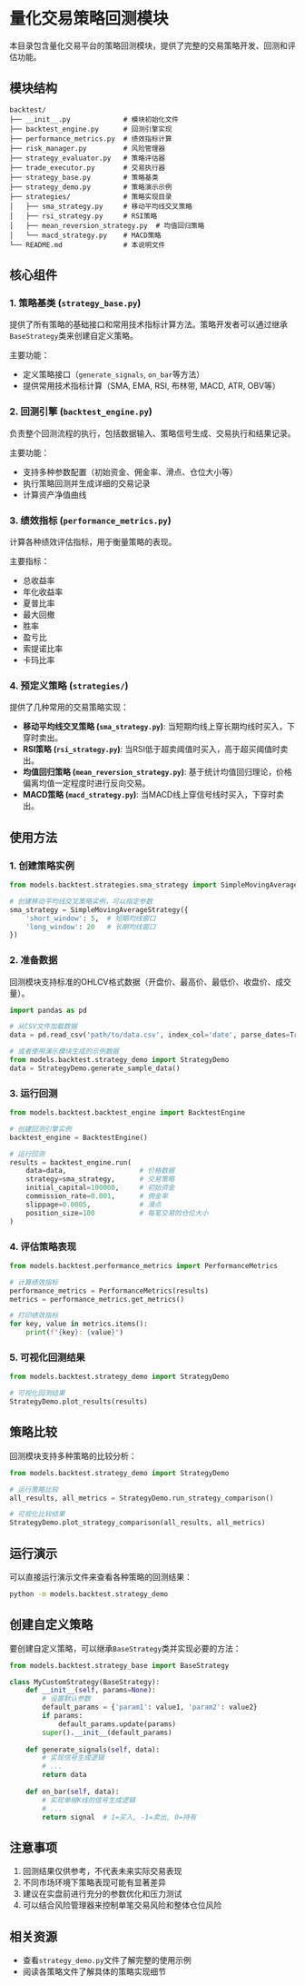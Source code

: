 # 量化交易策略回测模块

本目录包含量化交易平台的策略回测模块，提供了完整的交易策略开发、回测和评估功能。

## 模块结构

```
backtest/
├── __init__.py             # 模块初始化文件
├── backtest_engine.py      # 回测引擎实现
├── performance_metrics.py  # 绩效指标计算
├── risk_manager.py         # 风险管理器
├── strategy_evaluator.py   # 策略评估器
├── trade_executor.py       # 交易执行器
├── strategy_base.py        # 策略基类
├── strategy_demo.py        # 策略演示示例
├── strategies/             # 策略实现目录
│   ├── sma_strategy.py     # 移动平均线交叉策略
│   ├── rsi_strategy.py     # RSI策略
│   ├── mean_reversion_strategy.py  # 均值回归策略
│   └── macd_strategy.py    # MACD策略
└── README.md               # 本说明文件
```

## 核心组件

### 1. 策略基类 (`strategy_base.py`)

提供了所有策略的基础接口和常用技术指标计算方法。策略开发者可以通过继承`BaseStrategy`类来创建自定义策略。

主要功能：
- 定义策略接口（`generate_signals`, `on_bar`等方法）
- 提供常用技术指标计算（SMA, EMA, RSI, 布林带, MACD, ATR, OBV等）

### 2. 回测引擎 (`backtest_engine.py`)

负责整个回测流程的执行，包括数据输入、策略信号生成、交易执行和结果记录。

主要功能：
- 支持多种参数配置（初始资金、佣金率、滑点、仓位大小等）
- 执行策略回测并生成详细的交易记录
- 计算资产净值曲线

### 3. 绩效指标 (`performance_metrics.py`)

计算各种绩效评估指标，用于衡量策略的表现。

主要指标：
- 总收益率
- 年化收益率
- 夏普比率
- 最大回撤
- 胜率
- 盈亏比
- 索提诺比率
- 卡玛比率

### 4. 预定义策略 (`strategies/`)

提供了几种常用的交易策略实现：

- **移动平均线交叉策略 (`sma_strategy.py`)**: 当短期均线上穿长期均线时买入，下穿时卖出。
- **RSI策略 (`rsi_strategy.py`)**: 当RSI低于超卖阈值时买入，高于超买阈值时卖出。
- **均值回归策略 (`mean_reversion_strategy.py`)**: 基于统计均值回归理论，价格偏离均值一定程度时进行反向交易。
- **MACD策略 (`macd_strategy.py`)**: 当MACD线上穿信号线时买入，下穿时卖出。

## 使用方法

### 1. 创建策略实例

```python
from models.backtest.strategies.sma_strategy import SimpleMovingAverageStrategy

# 创建移动平均线交叉策略实例，可以指定参数
sma_strategy = SimpleMovingAverageStrategy({
    'short_window': 5,  # 短期均线窗口
    'long_window': 20   # 长期均线窗口
})
```

### 2. 准备数据

回测模块支持标准的OHLCV格式数据（开盘价、最高价、最低价、收盘价、成交量）。

```python
import pandas as pd

# 从CSV文件加载数据
data = pd.read_csv('path/to/data.csv', index_col='date', parse_dates=True)

# 或者使用演示模块生成的示例数据
from models.backtest.strategy_demo import StrategyDemo
data = StrategyDemo.generate_sample_data()
```

### 3. 运行回测

```python
from models.backtest.backtest_engine import BacktestEngine

# 创建回测引擎实例
backtest_engine = BacktestEngine()

# 运行回测
results = backtest_engine.run(
    data=data,                  # 价格数据
    strategy=sma_strategy,      # 交易策略
    initial_capital=100000,     # 初始资金
    commission_rate=0.001,      # 佣金率
    slippage=0.0005,            # 滑点
    position_size=100           # 每笔交易的仓位大小
)
```

### 4. 评估策略表现

```python
from models.backtest.performance_metrics import PerformanceMetrics

# 计算绩效指标
performance_metrics = PerformanceMetrics(results)
metrics = performance_metrics.get_metrics()

# 打印绩效指标
for key, value in metrics.items():
    print(f"{key}: {value}")
```

### 5. 可视化回测结果

```python
from models.backtest.strategy_demo import StrategyDemo

# 可视化回测结果
StrategyDemo.plot_results(results)
```

## 策略比较

回测模块支持多种策略的比较分析：

```python
from models.backtest.strategy_demo import StrategyDemo

# 运行策略比较
all_results, all_metrics = StrategyDemo.run_strategy_comparison()

# 可视化比较结果
StrategyDemo.plot_strategy_comparison(all_results, all_metrics)
```

## 运行演示

可以直接运行演示文件来查看各种策略的回测结果：

```bash
python -m models.backtest.strategy_demo
```

## 创建自定义策略

要创建自定义策略，可以继承`BaseStrategy`类并实现必要的方法：

```python
from models.backtest.strategy_base import BaseStrategy

class MyCustomStrategy(BaseStrategy):
    def __init__(self, params=None):
        # 设置默认参数
        default_params = {'param1': value1, 'param2': value2}
        if params:
            default_params.update(params)
        super().__init__(default_params)
    
    def generate_signals(self, data):
        # 实现信号生成逻辑
        # ...
        return data
    
    def on_bar(self, data):
        # 实现单根K线的信号生成逻辑
        # ...
        return signal  # 1=买入, -1=卖出, 0=持有
```

## 注意事项

1. 回测结果仅供参考，不代表未来实际交易表现
2. 不同市场环境下策略表现可能有显著差异
3. 建议在实盘前进行充分的参数优化和压力测试
4. 可以结合风险管理器来控制单笔交易风险和整体仓位风险

## 相关资源

- 查看`strategy_demo.py`文件了解完整的使用示例
- 阅读各策略文件了解具体的策略实现细节